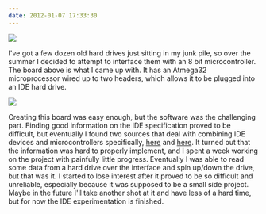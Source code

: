 ```yaml
---
date: 2012-01-07 17:33:30
---
```


[![](http://www.hackniac.com/blog/wp-content/uploads/2011/07/board-e1325956514326.jpg)](http://www.hackniac.com/blog/wp-content/uploads/2011/07/board-e1325956514326.jpg)

I've got a few dozen old hard drives just sitting in my junk pile, so over the summer I decided to attempt to interface them with an 8 bit microcontroller. The board above is what I came up with. It has an Atmega32 microprocessor wired up to two headers, which allows it to be plugged into an IDE hard drive.

<!--more-->

[![](http://www.hackniac.com/blog/wp-content/uploads/2011/07/setup-e1325955113943.jpg)](http://www.hackniac.com/blog/wp-content/uploads/2011/07/setup-e1325955113943.jpg)

Creating this board was easy enough, but the software was the challenging part. Finding good information on the IDE specification proved to be difficult, but eventually I found two sources that deal with combining IDE devices and microcontrollers specifically, [here](http://www.retroleum.co.uk/electronics-articles/an-8-bit-ide-interface/) and [here](http://www.pjrc.com/tech/8051/ide/wesley.html). It turned out that the information was hard to properly implement, and I spent a week working on the project with painfully little progress. Eventually I was able to read some data from a hard drive over the interface and spin up/down the drive, but that was it. I started to lose interest after it proved to be so difficult and unreliable, especially because it was supposed to be a small side project. Maybe in the future I'll take another shot at it and have less of a hard time, but for now the IDE experimentation is finished.
